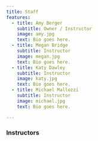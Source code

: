 ```yaml
---
title: Staff
features:
  - title: Amy Berger
    subtitle: Owner / Instructor
    image: amy.jpg
    text: Bio goes here.
  - title: Megan Bridge
    subtitle: Instructor
    image: megan.jpg
    text: Bio goes here.
  - title: Katy Dawley
    subtitle: Instructor
    image: katy.jpg
    text: Bio goes here.
  - title: Michael Mallozzi
    subtitle: Instructor
    image: michael.jpg
    text: Bio goes here.

---
```


### Instructors
